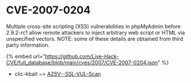 # CVE-2007-0204

Multiple cross-site scripting (XSS) vulnerabilities in phpMyAdmin before 2.9.2-rc1 allow remote attackers to inject arbitrary web script or HTML via unspecified vectors.  NOTE: some of these details are obtained from third party information.

{% embed url="https://github.com/Live-Hack-CVE/full_database/blob/main/cves/2007/CVE-2007-0204.json" %}


* clic-kbait ~> [A2SV--SSL-VUL-Scan](https://www.alice-snow.ru/2007/database/cve-2007-0204/a2sv--ssl-vul-scan-clic-kbait)